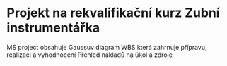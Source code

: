 # Projekt na rekvalifikační kurz Zubní instrumentářka
MS project obsahuje Gaussuv diagram
WBS která zahrnuje přípravu, realizaci a vyhodnocení 
Přehled nákladů na úkol a zdroje
